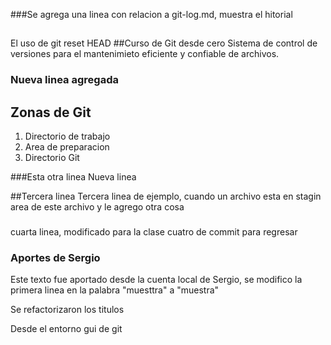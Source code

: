 ###Se agrega una linea con relacion a git-log.md, muestra el hitorial
##
El uso de git reset HEAD
##Curso de Git desde cero
Sistema de control de versiones para el mantenimieto eficiente y confiable de archivos.


### Nueva linea agregada
## Zonas de Git
1. Directorio de trabajo
2. Area de preparacion
3. Directorio Git

###Esta otra linea
Nueva linea

##Tercera linea
Tercera linea de ejemplo, cuando un archivo esta en stagin area de este archivo y le agrego otra cosa

###
cuarta linea, modificado para la clase cuatro de commit para regresar

### Aportes de Sergio
Este texto fue aportado desde la cuenta local de Sergio, se modifico la primera linea en la palabra "muesttra" a "muestra"

Se refactorizaron los titulos

Desde el entorno gui de git
